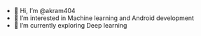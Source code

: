 - 👋 Hi, I’m @akram404
- 👀 I’m interested in Machine learning and Android development
- 🌱 I’m currently exploring Deep learning

<!---
akram404/akram404 is a ✨ special ✨ repository because its `README.md` (this file) appears on your GitHub profile.
You can click the Preview link to take a look at your changes.
--->
